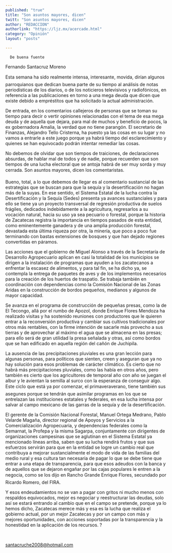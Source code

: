 ```yaml
---
published: "true"
title: "Son asuntos mayores, dicen"
twitt: "Son asuntos mayores, dicen"
author: "REDACCION"
authorlink: "https://ljz.mx/acercade.html"
category: "Opinión"
layout: "posts"

---
```



  
    
      De buena fuente
    
  



  Fernando Santacruz Moreno



  Esta semana ha sido realmente intensa, interesante, movida, dirían algunos parroquianos que dedican buena parte de su tiempo al análisis de notas periodísticas de los diarios, o de los noticieros televisivos y radiofónicos, en referencia a las publicaciones en torno a una mega deuda que dicen que existe debido a empréstitos que ha solicitado la actual administración.



  De entrada, en los comentarios callejeros de personas que se toman su tiempo para decir o vertir opiniones relacionadas con el tema de esa mega deuda y de aquella que dejara, para mal de muchos y beneficio de pocos, la ex gobernadora Amalia, la verdad que no tiene parangón. El secretario de Finanzas, Alejandro Tello Cristerna, ha puesto ya las cosas en su lugar y no vamos a entrarle a este juego porque ya habrá tiempo del esclarecimiento y quienes se han equivocado podrán intentar remediar las cosas.



  No debemos de olvidar que son tiempos de traiciones, de declaraciones absurdas, de hablar mal de todos y de nadie, porque recuerden que son tiempos de una lucha electoral que se antoja habrá de ser muy sorda y muy cerrada. Son asuntos mayores, dicen los comentaristas.



  Bueno, total, a lo que debemos de llegar es al comentario sustancial de las estrategias que se buscan para que la sequía y la desertificación no hagan más de la suyas. En ese sentido, el Sistema Estatal de la lucha contra la Desertificación y la Sequía (Sedes) presenta ya avances sustanciales y para ello se tiene ya un proyecto transversal de regresión productiva de suelos frágiles, dedicados indebidamente a la agricultura, regresarlos a su vocación natural, hacia su uso ya sea pecuario o forestal, porque la historia de Zacatecas registra la importancia en tiempos pasados de esta entidad, como eminentemente ganadera y de una amplia producción forestal, devastada esta última riqueza por otra, la minería, que poco a poco fue terminando con bastas extensiones de bosques y que han dejado regiones convertidas en páramos.



  Las acciones que el gobierno de Miguel Alonso a través de la Secretaría de Desarrollo Agropecuario aplican en casi la totalidad de los municipios se dirigen a la instalación de programas que ayuden a los zacatecanos a enfrentar la escasez de alimentos, y para tal fin, se ha dicho ya, se contempla la entrega de paquetes de aves y de los implementos necesarios para la creación de los huertos de traspatio. Se trabaja también en coordinación con dependencias como la Comisión Nacional de las Zonas Aridas en la construcción de bordos pequeños, medianos y algunos de mayor capacidad.



  Se avanza en el programa de construcción de pequeñas presas, como la de El Tecongo, allá por el rumbo de Apozol, donde Enrique Flores Mendoza ha realizado visitas y ha sostenido reuniones con productores que le quieren entrar a la reconversión productiva y cambiar sus cultivos tradicionales por otros más rentables, con la firme intención de sacarle más provecho a sus tierras y de aprovechar al máximo el agua que se almacena en las presas; para ello será de gran utilidad la presa señalada y otras, así como bordos que se han edificado en aquella región del cañón de Juchipila.



  La ausencia de las precipitaciones pluviales es una gran lección para algunas personas, para políticos que sienten, creen y aseguran que ya no hay solución para esos problemas de carácter climático. Es cierto que no habrá más precipitaciones pluviales, como las había en otros años, pero también es cierto que los agricultores de temporal año con año se juegan el albur y le avientan la semilla al surco con la esperanza de conseguir algo. Este ciclo que está ya por comenzar, el primaveraverano, tiene también sus asegunes porque se tendrán que asimilar programas en los que se entrelazan las instituciones estatales y federales, en esa lucha intensa por salvar al campo mexicano de las garras de la sequía y de la desertificación.



  El gerente de la Comisión Nacional Forestal, Manuel Ortega Medrano, Pablo Velarde Magaña, director regional de Apoyos y Servicios a la Comercialización Agropecuaria, y dependencias federales como la Semarnat, la Profepa y la misma Sagarpa, conjuntamente con dirigentes de organizaciones campesinas que se aglutinan en el Sistema Estatal ya mencionado líneas arriba, saben que su lucha rendirá frutos y que sus esfuerzos servirán para que en la entidad se logre un cambio real que contribuya a mejorar sustancialmente el modo de vida de las familias del medio rural y esa cultura tan necesaria de pagar lo que se debe tiene que entrar a una etapa de transparencia, para que esos adeudos con la banca y de aquellos que se dejaron engañar por las cajas populares le entren a la negocia, como se los dijo en Rancho Grande Enrique Flores, secundado por Ricardo Romero, del FIRA.



  Y esos endeudamientos no se van a pagar con gritos ni mucho menos con respaldos equivocados, mejor es negociar y reestructurar las deudas, solo así se estará entrando al cambio que en el campo se pretende, porque ya lo hemos dicho, Zacatecas merece más y esa es la lucha que realiza el gobierno actual, por un mejor Zacatecas y por un campo con más y mejores oportunidades, con acciones soportadas por la transparencia y la honestidad en la aplicación de los recursos. ?



   



  santacruche2008@hotmail.com

